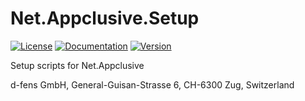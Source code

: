 # Net.Appclusive.Setup
[![License](https://img.shields.io/badge/license-Apache%20License%202.0-blue.svg)](https://github.com/Appclusive/Net.Appclusive.Setup/blob/master/LICENSE)
[![Documentation](https://readthedocs.org/projects/pip/badge/)](http://docs.appclusive.net/en/latest/Installation/Setup/)
[![Version](https://img.shields.io/nuget/v/Net.Appclusive.Setup.svg)](https://www.nuget.org/packages/Net.Appclusive.Setup/)

Setup scripts for Net.Appclusive

d-fens GmbH, General-Guisan-Strasse 6, CH-6300 Zug, Switzerland
